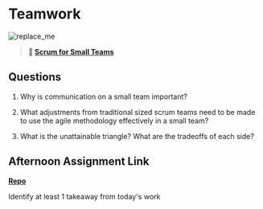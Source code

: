 # Teamwork

![replace_me](https://codeworks.blob.core.windows.net/public/assets/img/illustrations/placeholder.svg)

> **📖 [Scrum for Small Teams](https://codeworksacademy.com/fs-student-guide/resources/wk8-9/02-Scrum-For-Small-Teams)**

## Questions

1. Why is communication on a small team important?

2. What adjustments from traditional sized scrum teams need to be made to use the agile methodology effectively in a small team?

3. What is the unattainable triangle? What are the tradeoffs of each side?

## Afternoon Assignment Link

**[Repo](https://github.com/CALEBELLIOTT/<ASSIGNMENT_REPO>)**

Identify at least 1 takeaway from today's work
